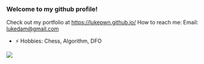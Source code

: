 ### Welcome to my github profile!

Check out my portfolio at https://lukepwn.github.io/
How to reach me: Email: lukedam@gmail.com
- :zap: Hobbies: Chess, Algorithm, DFO

<!-- <img src="https://github-readme-stats.vercel.app/api?username=lukepwn&&show_icons=true&count_private=true&theme=radical"> -->

<img src="https://github-readme-stats.vercel.app/api/top-langs/?username=lukepwn&exclude_repo=Racing-Revolution,ExplorationGame&layout=compact&theme=radical&langs_count=10">
